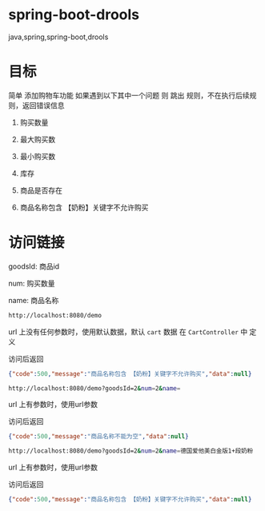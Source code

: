 # spring-boot-drools
java,spring,spring-boot,drools


# 目标
简单 添加购物车功能
如果遇到以下其中一个问题 则 跳出 规则，不在执行后续规则，返回错误信息

1. 购买数量

2. 最大购买数

3. 最小购买数

4. 库存

5. 商品是否存在

6. 商品名称包含 【奶粉】关键字不允许购买

# 访问链接

goodsId: 商品id

num: 购买数量

name: 商品名称

```bash
http://localhost:8080/demo
```
url 上没有任何参数时，使用默认数据，默认 `cart` 数据 在 `CartController` 中 定义

访问后返回
```json
{"code":500,"message":"商品名称包含 【奶粉】关键字不允许购买","data":null}
```


```bash
http://localhost:8080/demo?goodsId=2&num=2&name=
```
url 上有参数时，使用url参数

访问后返回
```json
{"code":500,"message":"商品名称不能为空","data":null}
```

```bash
http://localhost:8080/demo?goodsId=2&num=2&name=德国爱他美白金版1+段奶粉
```
url 上有参数时，使用url参数

访问后返回
```json
{"code":500,"message":"商品名称包含 【奶粉】关键字不允许购买","data":null}
```